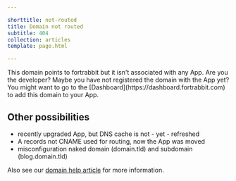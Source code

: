 ```yaml
---

shorttitle: not-routed
title: Domain not routed
subtitle: 404
collection: articles
template: page.html

---
```


<p class="type-l">
    This domain points to fortrabbit but it isn't associated with any App. Are you the developer? Maybe you have not registered the domain with the App yet? You might want to go to the [Dashboard](https://dashboard.fortrabbit.com) to add this domain to your App.
</p>

## Other possibilities

* recently upgraded App, but DNS cache is not - yet - refreshed
* A records not CNAME used for routing, now the App was moved
* misconfiguration naked domain (domain.tld) and subdomain (blog.domain.tld)

Also see our [domain help article](https://help.fortrabbit.com/domains) for more information.
